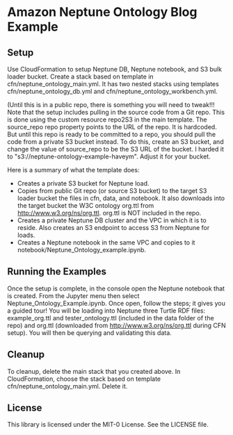 # Amazon Neptune Ontology Blog Example

## Setup
Use CloudFormation to setup Neptune DB, Neptune notebook, and S3 bulk loader bucket. Create a stack based on template in cfn/neptune_ontology_main.yml. It has two nested stacks using templates cfn/neptune_ontology_db.yml and cfn/neptune_ontology_workbench.yml. 

(Until this is in a public repo, there is something you will need to tweak!!! Note that the setup includes pulling in the source code from a Git repo. This is done using the custom resource repo2S3 in the main template. The source_repo repo property points to the URL of the repo. It is hardcoded. But until this repo is ready to be committed to a repo, you should pull the code from a private S3 bucket instead. To do this, create an S3 bucket, and change the value of source_repo to be the S3 URL of the bucket. I harded it to "s3://neptune-ontology-example-haveym". Adjust it for your bucket.

Here is a summary of what the template does:
- Creates a private S3 bucket for Neptune load.
- Copies from public Git repo (or source S3 bucket) to the target S3 loader bucket the files in cfn, data, and notebook. It also downloads into the target bucket the W3C ontology org.ttl from http://www.w3.org/ns/org.ttl. org.ttl is NOT included in the repo.
- Creates a private Neptune DB cluster and the VPC in which it is to reside. Also creates an S3 endpoint to access S3 from Neptune for loads. 
- Creates a Neptune notebook in the same VPC and copies to it notebook/Neptune_Ontology_example.ipynb.


## Running the Examples
Once the setup is complete, in the console open the Neptune notebook that is created. From the Jupyter menu then select Neptune_Ontology_Example.ipynb. Once open, follow the steps; it gives you a guided tour! You will be loading into Neptune three Turtle RDF files: example_org.ttl and tester_ontology.ttl (included in the data folder of the repo) and org.ttl (downloaded from http://www.w3.org/ns/org.ttl during CFN setup). You will then be querying and validating this data. 


## Cleanup
To cleanup, delete the main stack that you created above. In CloudFormation, choose the stack based on template cfn/neptune_ontology_main.yml. Delete it.

## License
This library is licensed under the MIT-0 License. See the LICENSE file.

